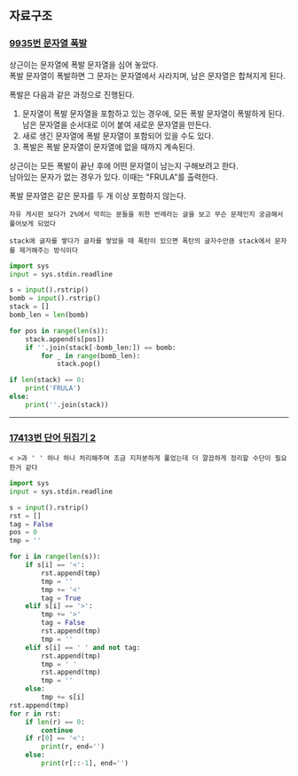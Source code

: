 ## 자료구조

### [9935번 문자열 폭발](https://boj.kr/9935)

상근이는 문자열에 폭발 문자열을 심어 놓았다.  
폭발 문자열이 폭발하면 그 문자는 문자열에서 사라지며, 남은 문자열은 합쳐지게 된다.

폭발은 다음과 같은 과정으로 진행된다.

1. 문자열이 폭발 문자열을 포함하고 있는 경우에, 모든 폭발 문자열이 폭발하게 된다. 남은 문자열을 순서대로 이어 붙여 새로운 문자열을 만든다.
2. 새로 생긴 문자열에 폭발 문자열이 포함되어 있을 수도 있다.
3. 폭발은 폭발 문자열이 문자열에 없을 때까지 계속된다.

상근이는 모든 폭발이 끝난 후에 어떤 문자열이 남는지 구해보려고 한다.  
남아있는 문자가 없는 경우가 있다. 이때는 "FRULA"를 출력한다.

폭발 문자열은 같은 문자를 두 개 이상 포함하지 않는다.

```text
자유 게시판 보다가 2%에서 막히는 분들을 위한 반례라는 글을 보고 무슨 문제인지 궁금해서 풀어보게 되었다

stack에 글자를 쌓다가 글자를 쌓았을 때 폭탄이 있으면 폭탄의 글자수만큼 stack에서 문자를 제거해주는 방식이다
```

```python
import sys
input = sys.stdin.readline

s = input().rstrip()
bomb = input().rstrip()
stack = []
bomb_len = len(bomb)

for pos in range(len(s)):
    stack.append(s[pos])
    if ''.join(stack[-bomb_len:]) == bomb:
        for _ in range(bomb_len):
            stack.pop()

if len(stack) == 0:
    print('FRULA')
else:
    print(''.join(stack))
```

---

### [17413번 단어 뒤집기 2](https://boj.kr/17413)

```text
< >과 ' ' 하나 하나 처리해주며 조금 지저분하게 풀었는데 더 깔끔하게 정리할 수단이 필요한거 같다
```

```python
import sys
input = sys.stdin.readline

s = input().rstrip()
rst = []
tag = False
pos = 0
tmp = ''

for i in range(len(s)):
    if s[i] == '<':
        rst.append(tmp)
        tmp = ''
        tmp += '<'
        tag = True
    elif s[i] == '>':
        tmp += '>'
        tag = False
        rst.append(tmp)
        tmp = ''
    elif s[i] == ' ' and not tag:
        rst.append(tmp)
        tmp = ' '
        rst.append(tmp)
        tmp = ''
    else:
        tmp += s[i]
rst.append(tmp)
for r in rst:
    if len(r) == 0:
        continue
    if r[0] == '<':
        print(r, end='')
    else:
        print(r[::-1], end='')
```
